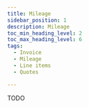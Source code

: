 ```yaml
---
title: Mileage
sidebar_position: 1
description: Mileage
toc_min_heading_level: 2
toc_max_heading_level: 6
tags:
  - Invoice
  - Mileage
  - Line items
  - Quotes

---
```


TODO